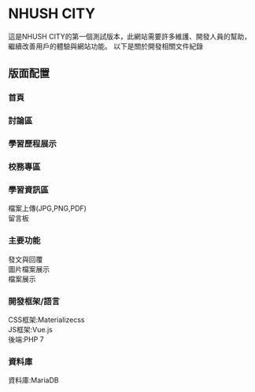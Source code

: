 # NHUSH CITY
這是NHUSH CITY的第一個測試版本，此網站需要許多維護、開發人員的幫助，繼續改善用戶的體驗與網站功能。 
以下是關於開發相關文件紀錄 
## 版面配置 
### 首頁
### 討論區 
### 學習歷程展示
### 校務專區  
### 學習資訊區
檔案上傳(JPG,PNG,PDF)  
留言板  
### 主要功能 
發文與回覆  
圖片檔案展示  
檔案展示 
### 開發框架/語言
CSS框架:Materializecss  
JS框架:Vue.js  
後端:PHP 7 
### 資料庫
資料庫:MariaDB
